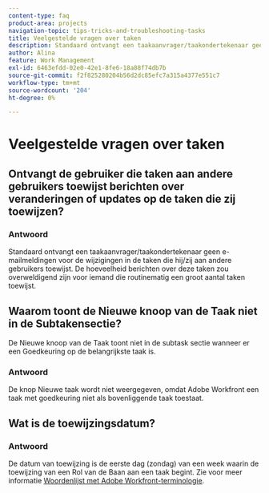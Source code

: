 ```yaml
---
content-type: faq
product-area: projects
navigation-topic: tips-tricks-and-troubleshooting-tasks
title: Veelgestelde vragen over taken
description: Standaard ontvangt een taakaanvrager/taakondertekenaar geen e-mailmeldingen voor de wijzigingen in de taken die hij/zij aan andere gebruikers toewijst. De hoeveelheid berichten over deze taken zou overweldigend zijn voor iemand die routinematig een groot aantal taken toewijst.
author: Alina
feature: Work Management
exl-id: 6463efdd-02e0-42e1-8fe6-18a88f74db7b
source-git-commit: f2f825280204b56d2dc85efc7a315a4377e551c7
workflow-type: tm+mt
source-wordcount: '204'
ht-degree: 0%

---
```


# Veelgestelde vragen over taken

## Ontvangt de gebruiker die taken aan andere gebruikers toewijst berichten over veranderingen of updates op de taken die zij toewijzen?

### Antwoord

Standaard ontvangt een taakaanvrager/taakondertekenaar geen e-mailmeldingen voor de wijzigingen in de taken die hij/zij aan andere gebruikers toewijst. De hoeveelheid berichten over deze taken zou overweldigend zijn voor iemand die routinematig een groot aantal taken toewijst.

## Waarom toont de Nieuwe knoop van de Taak niet in de Subtakensectie?

De Nieuwe knoop van de Taak toont niet in de subtask sectie wanneer er een Goedkeuring op de belangrijkste taak is.

### Antwoord

De knop Nieuwe taak wordt niet weergegeven, omdat Adobe Workfront een taak met goedkeuring niet als bovenliggende taak toestaat.

## Wat is de toewijzingsdatum?

### Antwoord

De datum van toewijzing is de eerste dag (zondag) van een week waarin de toewijzing van een Rol van de Baan aan een taak begint. Zie voor meer informatie [Woordenlijst met Adobe Workfront-terminologie](../../../workfront-basics/navigate-workfront/workfront-navigation/workfront-terminology-glossary.md).
